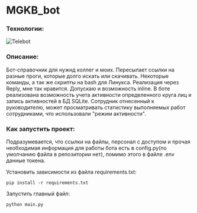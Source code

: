 ﻿# MGKB_bot
### Технологии:
![Telebot](https://img.shields.io/badge/Telebot-4.4.0-green)

### Описание:
Бот-справочник для нужнд коллег и моих. Пересылает ссылки на разные проги, которые долго искать или скачивать. Некоторые команды, а так же скрипты на bash для Линукса. Реализация через Reply, мне так нравится. Допускаю и возможность inline. В боте реализована возможность учета активности определенного круга лиц и запись активностей в БД SQLite. Сотрудник отнесенный к руководителю, может просматривать статистику выполняемых работ сотрудниками, что использовали "режим активности".


### Как запустить проект:
Подразумевается, что ссылки на файлы, персонал с доступом и прочая необходимая информация для работы бота есть в config.py(по умолчанию файла в репозитории нет), помимо этого в файле .env данные токена.

Установить зависимости из файла requirements.txt:
```
pip install -r requirements.txt
```

Запустить главный файл:
```
python main.py
```
